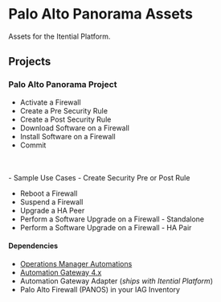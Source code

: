 # Palo Alto Panorama Assets
Assets for the Itential Platform.

## Projects
### Palo Alto Panorama Project
- Activate a Firewall
- Create a Pre Security Rule
- Create a Post Security Rule
- Download Software on a Firewall
- Install Software on a Firewall
- Commit
<br />
<br />
- Sample Use Cases
    - Create Security Pre or Post Rule

- Reboot a Firewall
- Suspend a Firewall
- Upgrade a HA Peer
- Perform a Software Upgrade on a Firewall - Standalone
- Perform a Software Upgrade on a Firewall - HA Pair

#### Dependencies
- [Operations Manager Automations](./Automations/)
- [Automation Gateway 4.x](https://www.itential.com/automation-gateway/)
- Automation Gateway Adapter \(_ships with Itential Platform_\)
- Palo Alto Firewall (PANOS) in your IAG Inventory
